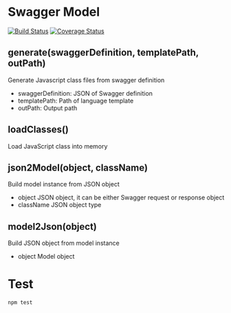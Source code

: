 # Swagger Model

[![Build Status](https://travis-ci.org/randing89/swagger-model.svg?branch=master)](https://travis-ci.org/randing89/swagger-model)
[![Coverage Status](https://coveralls.io/repos/randing89/swagger-model/badge.svg?branch=master)](https://coveralls.io/r/randing89/swagger-model?branch=master)

## generate(swaggerDefinition, templatePath, outPath)
Generate Javascript class files from swagger definition
- swaggerDefinition: JSON of Swagger definition
- templatePath: Path of language template
- outPath: Output path

## loadClasses()
Load JavaScript class into memory

## json2Model(object, className)
Build model instance from JSON object
- object JSON object, it can be either Swagger request or response object
- className JSON object type

## model2Json(object)
Build JSON object from model instance
- object Model object


# Test
```
npm test
```
